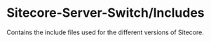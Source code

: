 # Sitecore-Server-Switch/Includes
Contains the include files used for the different versions of Sitecore.
